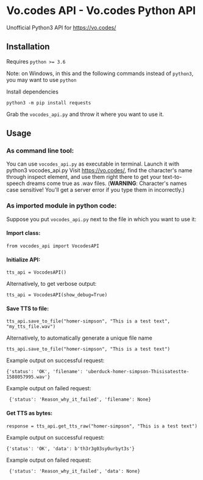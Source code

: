 # Vo.codes API - Vo.codes Python API

Unofficial Python3 API for https://vo.codes/

## Installation
Requires `python >= 3.6`


Note: on Windows, in this and the following commands instead of `python3`, you may want to use `python`

Install dependencies

    python3 -m pip install requests
Grab the `vocodes_api.py` and throw it where you want to use it.

## Usage
### As command line tool:
You can use `vocodes_api.py` as executable in terminal. Launch it with
    python3 vocodes_api.py
 Visit https://vo.codes/, find the character's name through inspect element, and use them right there to get your text-to-speech dreams come true as .wav files. (**WARNING**: Character's names case sensitive! You'll get a server error if you type them in incorrectly.)
### As imported module in python code:

Suppose you put `vocodes_api.py` next to the file in which you want to use it:

#### Import class:

    from vocodes_api import VocodesAPI

#### Initialize API:

    tts_api = VocodesAPI()
Alternatively, to get verbose output:

    tts_api = VocodesAPI(show_debug=True)

#### Save TTS to file:

    tts_api.save_to_file("homer-simpson", "This is a test text", "my_tts_file.wav")
Alternatively, to automatically generate a unique file name

    tts_api.save_to_file("homer-simpson", "This is a test text")
Example output on successful request: 


    {'status': 'OK', 'filename': 'uberduck-homer-simpson-Thisisatestte-1588057995.wav'}
Example output on failed request: 

     {'status': 'Reason_why_it_failed', 'filename': None}
#### Get TTS as bytes:

    response = tts_api.get_tts_raw("homer-simpson", "This is a test text")
Example output on successful request: 


    {'status': 'OK', 'data': b'th3r3g03sy0urbyt3s'}
Example output on failed request: 

     {'status': 'Reason_why_it_failed', 'data': None}
